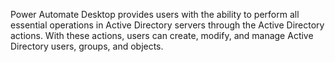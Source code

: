 Power Automate Desktop provides users with the ability to perform all essential operations in Active Directory servers through the Active Directory actions. With these actions, users can create, modify, and manage Active Directory users, groups, and objects.
